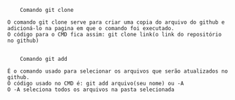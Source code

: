 		Comando git clone

	O comando git clone serve para criar uma copia do arquivo do github e adicioná-lo na pagina em que o comando foi executado.
	O código para o CMD fica assim: git clone link(o link do repositório no github)


		Comando git add
		
	É o comando usado para selecionar os arquivos que serão atualizados no github.
	O código usado no CMD é: git add arquivo(seu nome) ou -A
	O -A seleciona todos os arquivos na pasta selecionada

	